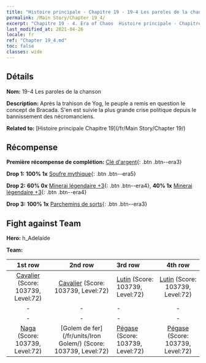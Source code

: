 ```yaml
---
title: "Histoire principale - Chapitre 19 - 19-4 Les paroles de la chanson"
permalink: /Main Story/Chapter 19_4/
excerpt: "Chapitre 19 - 4. Era of Chaos  Histoire principale - Chapitre 19_4. 19-4 Les paroles de la chanson"
last_modified_at: 2021-04-26
locale: fr
ref: "Chapter 19_4.md"
toc: false
classes: wide
---
```


## Détails

 **Nom:** 19-4 Les paroles de la chanson

 **Description:** Après la trahison de Yog, le peuple a remis en question le concept de Bracada. S'en est suivie la plus grande crise politique depuis le bannissement des nécromanciens.

 **Related to:** [Histoire principale Chapitre 19](/fr/Main Story/Chapter 19/)

## Récompense

 **Première récompense de complétion:** [Clé d'argent](/ItemsFR/con_693/){: .btn .btn--era3}

 **Drop 1:** **100% 1x** [Soufre mythique](/ItemsFR/mat_64/){: .btn .btn--era5}

 **Drop 2:** **60% 0x** [Minerai légendaire +3](/ItemsFR/mat_54/){: .btn .btn--era4}, **40% 1x** [Minerai légendaire +3](/ItemsFR/mat_54/){: .btn .btn--era4}

 **Drop 3:** **100% 1x** [Parchemins de sorts](/ItemsFR/con_694/){: .btn .btn--era3}


## Fight against Team
 **Hero:** h_Adelaide

 **Team:**


  | 1st row | 2nd row | 3rd row | 4th row |
  |:----:|:----:|:----|:----:|
  | [Cavalier](/fr/units/Cavalier/) (Score: 103739, Level:72)  | [Cavalier](/fr/units/Cavalier/) (Score: 103739, Level:72)  | [Lutin](/fr/units/Gremlin/) (Score: 103739, Level:72)  | [Lutin](/fr/units/Gremlin/) (Score: 103739, Level:72)  |
  | - | - | - | - |
  | - | - | - | - |
  | [Naga](/fr/units/Naga/) (Score: 103739, Level:72)  | [Golem de fer](/fr/units/Iron Golem/) (Score: 103739, Level:72)  | [Pégase](/fr/units/Pegasus/) (Score: 103739, Level:72)  | [Pégase](/fr/units/Pegasus/) (Score: 103739, Level:72)  |


